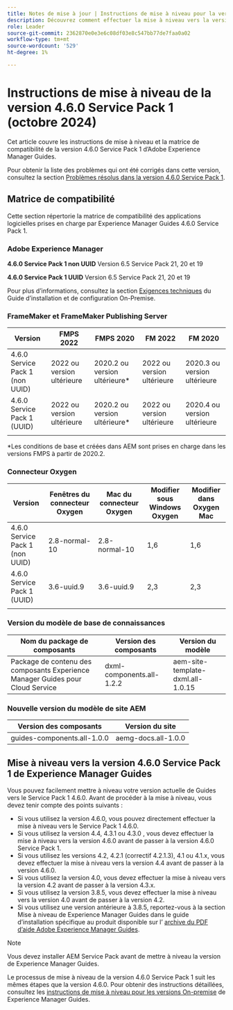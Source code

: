 ```yaml
---
title: Notes de mise à jour | Instructions de mise à niveau pour la version 4.6.0 Service Pack 1 d’Adobe Experience Manager Guides
description: Découvrez comment effectuer la mise à niveau vers la version 4.6.0 Service Pack 1 d’Adobe Experience Manager Guides
role: Leader
source-git-commit: 2362870e0e3e6c08df03e8c547bb77de7faa0a02
workflow-type: tm+mt
source-wordcount: '529'
ht-degree: 1%

---
```


# Instructions de mise à niveau de la version 4.6.0 Service Pack 1 (octobre 2024)

Cet article couvre les instructions de mise à niveau et la matrice de compatibilité de la version 4.6.0 Service Pack 1 d’Adobe Experience Manager Guides.

Pour obtenir la liste des problèmes qui ont été corrigés dans cette version, consultez la section [Problèmes résolus dans la version 4.6.0 Service Pack 1](fixed-issues-4-6-0-sp1.md).

## Matrice de compatibilité

Cette section répertorie la matrice de compatibilité des applications logicielles prises en charge par Experience Manager Guides 4.6.0 Service Pack 1.

### Adobe Experience Manager

**4.6.0 Service Pack 1 non UUID**
Version 6.5 Service Pack 21, 20 et 19

**4.6.0 Service Pack 1 UUID**
Version 6.5 Service Pack 21, 20 et 19

Pour plus d’informations, consultez la section [Exigences techniques](../install-guide/download-install-technical-requirements.md) du Guide d’installation et de configuration On-Premise.

### FrameMaker et FrameMaker Publishing Server

| Version | FMPS 2022 | FMPS 2020 | FM 2022 | FM 2020 |
| --- | --- | --- | --- | --- |
| 4.6.0 Service Pack 1 (non UUID) | 2022 ou version ultérieure | 2020.2 ou version ultérieure* | 2022 ou version ultérieure | 2020.3 ou version ultérieure |
| 4.6.0 Service Pack 1 (UUID) | 2022 ou version ultérieure | 2020.2 ou version ultérieure* | 2022 ou version ultérieure | 2020.4 ou version ultérieure |
| | | | |

*Les conditions de base et créées dans AEM sont prises en charge dans les versions FMPS à partir de 2020.2.

### Connecteur Oxygen

| Version | Fenêtres du connecteur Oxygen | Mac du connecteur Oxygen | Modifier sous Windows Oxygen | Modifier dans Oxygen Mac |
| --- | --- | --- |--- |--- |
| 4.6.0 Service Pack 1 (non UUID) | 2.8-normal-10 | 2.8-normal-10 | 1,6 | 1,6 |
| 4.6.0 Service Pack 1 (UUID) | 3.6-uuid.9 | 3.6-uuid.9 | 2,3 | 2,3 |
|  |  |   |

### Version du modèle de base de connaissances

| Nom du package de composants | Version des composants | Version du modèle |
|---|---|---|
| Package de contenu des composants Experience Manager Guides pour Cloud Service | dxml-components.all-1.2.2 | aem-site-template-dxml.all-1.0.15 |

### Nouvelle version du modèle de site AEM

| Version des composants | Version du site |
|---|---|
| guides-components.all-1.0.0 | aemg-docs.all-1.0.0 |

## Mise à niveau vers la version 4.6.0 Service Pack 1 de Experience Manager Guides

Vous pouvez facilement mettre à niveau votre version actuelle de Guides vers le Service Pack 1 4.6.0. Avant de procéder à la mise à niveau, vous devez tenir compte des points suivants :

- Si vous utilisez la version 4.6.0, vous pouvez directement effectuer la mise à niveau vers le Service Pack 1 4.6.0.
- Si vous utilisez la version 4.4, 4.3.1 ou 4.3.0 , vous devez effectuer la mise à niveau vers la version 4.6.0 avant de passer à la version 4.6.0 Service Pack 1.
- Si vous utilisez les versions 4.2, 4.2.1 (correctif 4.2.1.3), 4.1 ou 4.1.x, vous devez effectuer la mise à niveau vers la version 4.4 avant de passer à la version 4.6.0.
- Si vous utilisez la version 4.0, vous devez effectuer la mise à niveau vers la version 4.2 avant de passer à la version 4.3.x.
- Si vous utilisez la version 3.8.5, vous devez effectuer la mise à niveau vers la version 4.0 avant de passer à la version 4.2.
- Si vous utilisez une version antérieure à 3.8.5, reportez-vous à la section Mise à niveau de Experience Manager Guides dans le guide d’installation spécifique au produit disponible sur l’ [archive du PDF d’aide Adobe Experience Manager Guides](https://helpx.adobe.com/xml-documentation-for-experience-manager/archive.html).

>[!NOTE]
>
>Vous devez installer AEM Service Pack avant de mettre à niveau la version de Experience Manager Guides.

Le processus de mise à niveau de la version 4.6.0 Service Pack 1 suit les mêmes étapes que la version 4.6.0. Pour obtenir des instructions détaillées, consultez les [instructions de mise à niveau pour les versions On-premise](../install-guide/upgrade-xml-documentation.md) de Experience Manager Guides.
